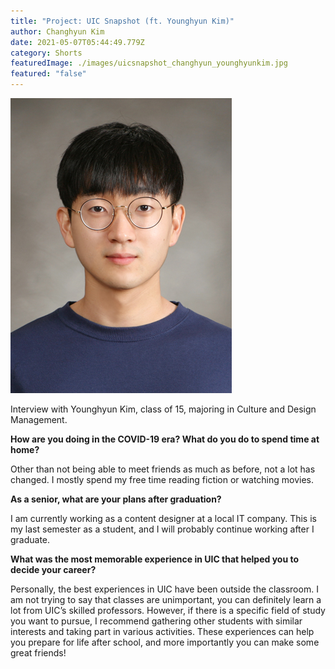 ```yaml
---
title: "Project: UIC Snapshot (ft. Younghyun Kim)"
author: Changhyun Kim
date: 2021-05-07T05:44:49.779Z
category: Shorts
featuredImage: ./images/uicsnapshot_changhyun_younghyunkim.jpg
featured: "false"
---
```

![](images/uicsnapshot_changhyun_younghyunkim.jpg)

<!--StartFragment-->

Interview with Younghyun Kim, class of 15, majoring in Culture and Design Management.



**How are you doing in the COVID-19 era? What do you do to spend time at home?**

Other than not being able to meet friends as much as before, not a lot has changed. I mostly spend my free time reading fiction or watching movies.



**As a senior, what are your plans after graduation?**

I am currently working as a content designer at a local IT company. This is my last semester as a student, and I will probably continue working after I graduate.

**What was the most memorable experience in UIC that helped you to decide your career?**

Personally, the best experiences in UIC have been outside the classroom. I am not trying to say that classes are unimportant, you can definitely learn a lot from UIC’s skilled professors. However, if there is a specific field of study you want to pursue, I recommend gathering other students with similar interests and taking part in various activities. These experiences can help you prepare for life after school, and more importantly you can make some great friends!



<!--EndFragment-->